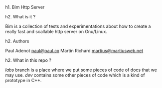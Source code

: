 h1. Bim Http Server

h2. What is it ?

Bim is a collection of tests and experimentations about how to create a really
fast and scallable http server on Gnu/Linux.

h2. Authors

Paul Adenot <paul@paul.cx>
Martin Richard <martius@martiusweb.net>

h2. What in this repo ?

*labs* branch is a place where we put some pieces of code of docs that we may
use.
*dev* contains some other pieces of code which is a kind of prototype in C++.

